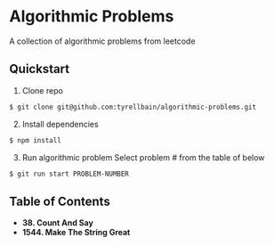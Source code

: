 # Algorithmic Problems
A collection of algorithmic problems from leetcode
## Quickstart
1. Clone repo
```sh
$ git clone git@github.com:tyrellbain/algorithmic-problems.git
```
2. Install dependencies
```sh
$ npm install
```
3. Run algorithmic problem
Select problem # from the table of below
```sh
$ git run start PROBLEM-NUMBER
```
## Table of Contents
 * **38. Count And Say**
 * **1544. Make The String Great**